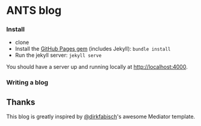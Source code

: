 ANTS blog
========

### Install

- clone
- Install the [GitHub Pages gem](https://github.com/github/pages-gem) (includes Jekyll): `bundle install`
- Run the jekyll server: `jekyll serve`

You should have a server up and running locally at <http://localhost:4000>.

### Writing a blog





Thanks
-------

This blog is greatly inspired by [@dirkfabisch](https://twitter.com/dirkfabisch)'s awesome Mediator template.
